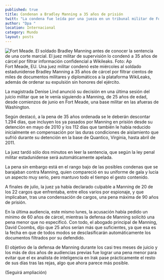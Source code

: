```yaml
---
published: true
title: Condenan a Bradley Manning a 35 años de prisión
twitt: "La condena fue leída por una jueza en un tribunal militar de Fort Meade, cerca de Baltimore, culminando un juicio de 12 semanas y una larga batalla legal sobre las intenciones del ex analista de inteligencia cuando se puso en contacto con WikiLeaks"
author: "Dpa "
location: Internacional
category: Mundo
layout: posts
---
```


![Fort Meade. El soldado Bradley Manning antes de conocer la sentencia de una corte marcial. El juez militar de supervisión lo condenó a 35 años de cárcel por filtrar información confidencial a Wikileaks. Foto: Ap](http://i.imgur.com/txUZ9WIm.jpg)Fort Meade, EU. Una juez militar condenó este miércoles al soldado estadunidense Bradley Manning a 35 años de cárcel por filtrar cientos de miles de documentos militares y diplomáticos a la plataforma WikiLeaks, además de ordenar su expulsión sin honores del ejército.

La magistrada Denise Lind anunció su decisión en una última sesión del juicio militar que se le venía siguiendo a Manning, de 25 años de edad, desde comienzos de junio en Fort Meade, una base militar en las afueras de Washington.

Según destacó, a la pena de 35 años ordenada se le deberán descontar 1.294 días, que incluyen los ya pasados por Manning en prisión desde su detención en mayo de 2010 y los 112 días que también le había reducido inicialmente en compensación por las duras condiciones de aislamiento que sufrió durante su detención en la base de Quantico, Virginia, hasta abril de 2011.

La juez tardó sólo dos minutos en leer la sentencia, que según la ley penal militar estadunidense será automáticamente apelada.

La pena sin embargo está en el rango bajo de las posibles condenas que se barajaban contra Manning, quien compareció en su uniforme de gala y lucía un aspecto muy serio, pero mantuvo todo el tiempo el gesto contenido.

A finales de julio, la juez ya había declarado culpable a Manning de 20 de los 22 cargos que enfrentaba, entre ellos varios por espionaje, y que implicaban, tras una condensación de cargos, una pena máxima de 90 años de prisión.

En la última audiencia, este mismo lunes, la acusación había pedido un mínimo de 60 años de cárcel, mientras la defensa de Manning solicitó una pena menor que no especificó. Con todo, el abogado principal de Manning, David Coombs, dijo que 25 años serían más que suficientes, ya que esa es la fecha en que de todos modos se desclasificarán automáticamente los documentos filtrados por su defendido.

El objetivo de la defensa de Manning durante los casi tres meses de juicio y los más de dos años de audiencias previas fue lograr una pena menor para evitar que el ex analista de inteligencia en Irak pase prácticamente el resto de sus días tras las rejas, algo que ahora parece más posible.

(Seguirá ampliación)
